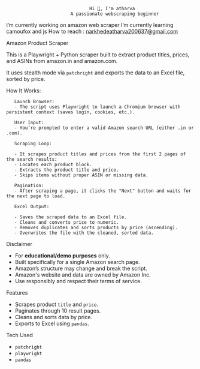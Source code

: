                                    Hi 👋, I'm atharva
                            A passionate webscraping beginner


I’m currently working on amazon web scraper
I’m currently learning camoufox and js
How to reach : narkhedeatharva200637@gmail.com

Amazon Product Scraper 

This is a Playwright + Python scraper built to extract product titles, prices, and ASINs from amazon.in and amazon.com.

It uses stealth mode via `patchright` and exports the data to an Excel file, sorted by price.


How It Works:

       Launch Browser:
       - The script uses Playwright to launch a Chromium browser with persistent context (saves login, cookies, etc.).

       User Input:
       - You’re prompted to enter a valid Amazon search URL (either .in or .com).

       Scraping Loop:

       - It scrapes product titles and prices from the first 2 pages of the search results:
       - Locates each product block.
       - Extracts the product title and price.
       - Skips items without proper ASIN or missing data.

       Pagination:
       - After scraping a page, it clicks the "Next" button and waits for the next page to load.

       Excel Output:

       - Saves the scraped data to an Excel file.
       - Cleans and converts price to numeric.
       - Removes duplicates and sorts products by price (ascending).
       - Overwrites the file with the cleaned, sorted data.

Disclaimer
- For **educational/demo purposes** only.
- Built specifically for a single Amazon search page.
- Amazon’s structure may change and break the script.
- Amazon's website and data are owned by Amazon Inc. 
- Use responsibly and respect their terms of service.


Features
- Scrapes product `title` and `price`.
- Paginates through 10 result pages.
- Cleans and sorts data by price.
- Exports to Excel using `pandas`.

Tech Used
- `patchright`
- `playwright`
- `pandas`